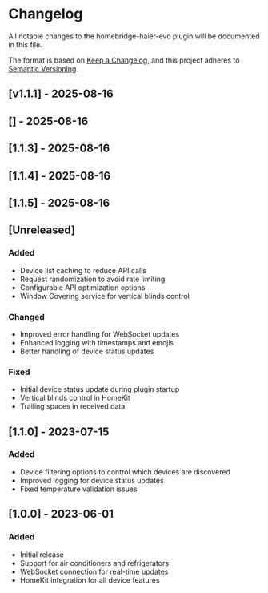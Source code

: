 # Changelog

All notable changes to the homebridge-haier-evo plugin will be documented in this file.

The format is based on [Keep a Changelog](https://keepachangelog.com/en/1.0.0/),
and this project adheres to [Semantic Versioning](https://semver.org/spec/v2.0.0.html).

## [v1.1.1] - 2025-08-16

## [] - 2025-08-16

## [1.1.3] - 2025-08-16

## [1.1.4] - 2025-08-16

## [1.1.5] - 2025-08-16

## [Unreleased]

### Added
- Device list caching to reduce API calls
- Request randomization to avoid rate limiting
- Configurable API optimization options
- Window Covering service for vertical blinds control

### Changed
- Improved error handling for WebSocket updates
- Enhanced logging with timestamps and emojis
- Better handling of device status updates

### Fixed
- Initial device status update during plugin startup
- Vertical blinds control in HomeKit
- Trailing spaces in received data

## [1.1.0] - 2023-07-15

### Added
- Device filtering options to control which devices are discovered
- Improved logging for device status updates
- Fixed temperature validation issues

## [1.0.0] - 2023-06-01

### Added
- Initial release
- Support for air conditioners and refrigerators
- WebSocket connection for real-time updates
- HomeKit integration for all device features
